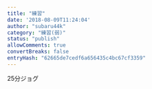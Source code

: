 ```yaml
---
title: "練習"
date: '2018-08-09T11:24:04'
author: "subaru44k"
category: "練習(弱)"
status: "publish"
allowComments: true
convertBreaks: false
entryHash: "62665de7cedf6a656435c4bc67cf3359"
---
```

25分ジョグ
